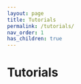 ```yaml
---
layout: page
title: Tutorials
permalink: /tutorials/
nav_order: 1
has_children: true
---
```


# Tutorials
